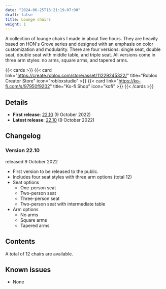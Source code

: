 ```yaml
---
date: "2024-06-25T16:21:19-07:00"
draft: false
title: Lounge chairs
weight: 1
---
```


A collection of lounge chairs I made in about five hours. They are heavily based on HON's Grove series and designed with an emphasis on color customization and modularity. There are four versions: single seat, double seat, double seat with middle table, and triple seat. All versions come in three arm styles: no arms, square arms, and tapered arms. 

{{< cards >}}
    {{< card link="https://create.roblox.com/store/asset/11229245322/" title="Roblox Creator Store" icon="robloxstudio" >}}
    {{< card link="https://ko-fi.com/s/97950f9202" title="Ko-fi Shop" icon="kofi" >}}
{{< /cards >}}


## Details

* **First release**: [22.10](#version-2210) (9 October 2022)
* **Latest release**: [22.10](#version-2210) (9 October 2022)

## Changelog

### Version 22.10

released 9 October 2022

* First version to be released to the public.
* Includes four seat styles with three arm options (total 12)
 * Seat options
    * One-person seat
    * Two-person seat
    * Three-person seat
    * Two-person seat with intermediate table
 * Arm options
    * No arms
    * Square arms
    * Tapered arms

## Contents

A total of 12 chairs are available.

## Known issues

* None